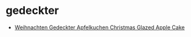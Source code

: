 # gedeckter

 * [Weihnachten Gedeckter Apfelkuchen Christmas Glazed Apple Cake](../../index/w/weihnachten-gedeckter-apfelkuchen-christmas-glazed-apple-cake.json)

